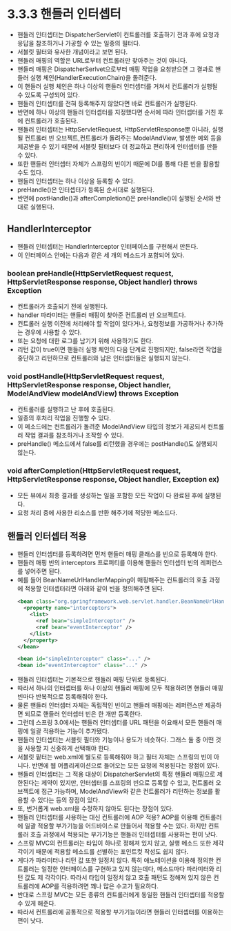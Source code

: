 # 3.3.3 핸들러 인터셉터
- 핸들러 인터셉터는 DispatcherServlet이 컨트롤러를 호출하기 전과 후에 요청과 응답을 참조하거나 가공할 수 있는 일종의 필터다.
- 서블릿 필터와 유사한 개념이라고 보면 된다.
- 핸들러 매핑의 역할은 URL로부터 컨트롤러만 찾아주는 것이 아니다.
- 핸들러 매핑은 DispatcherSerlvet으로부터 매핑 작업을 요청받으면 그 결과로 핸들러 실행 체인(HandlerExecutionChain)을 돌려준다.
- 이 핸들러 실행 체인은 하나 이상의 핸들러 인터셉터를 거쳐서 컨트롤러가 실행될 수 있도록 구성되어 있다.
- 핸들러 인터셉터를 전혀 등록해주지 않았다면 바로 컨트롤러가 실행된다.
- 반면에 하나 이상의 핸들러 인터셉터를 지정했다면 순서에 따라 인터셉터를 거친 후에 컨트롤러가 호출된다.
- 핸들러 인터셉터는 HttpServletRequest, HttpServletResponse뿐 아니라, 실행될 컨트롤러 빈 오브젝트,컨트롤러가 돌려주는 ModelAndView,
  발생한 예외 등을 제공받을 수 있기 때문에 서블릿 필터보다 더 정교하고 편리하게 인터셉터를 만들 수 있다.
- 또한 핸들러 인터셉터 자체가 스프링의 빈이기 때문에 DI를 통해 다른 빈을 활용할 수도 있다.
- 핸들러 인터셉터는 하나 이상을 등록할 수 있다.
- preHandle()은 인터셉터가 등록된 순서대로 실행된다.
- 반면에 postHandle()과 afterCompletion()은 preHandle()이 실행된 순서와 반대로 실행된다.

## HandlerInterceptor
- 핸들러 인터셉터는 HandlerInterceptor 인터페이스를 구현해서 만든다.
- 이 인터페이스 안에는 다음과 같은 세 개의 메소드가 포함되어 있다.

### boolean preHandle(HttpServletRequest request, HttpServletResponse response, Object handler) throws Exception
- 컨트롤러가 호출되기 전에 실행된다.
- handler 파라미터는 핸들러 매핑이 찾아준 컨트롤러 빈 오브젝트다.
- 컨트롤러 실행 이전에 처리해야 할 작업이 있다거나, 요청정보를 가공하거나 추가하는 경우에 사용할 수 있다.
- 또는 요청에 대한 로그를 남기기 위해 사용하기도 한다.
- 리턴 값이 true이면 핸들러 실행 체인의 다음 단계로 진행되지만, false라면 작업을 중단하고 리턴하므로 컨트롤러와 남은 인터셉터들은 실행되지 않는다.

### void postHandle(HttpServletRequest request, HttpServletResponse response, Object handler, ModelAndView modelAndView) throws Exception
- 컨트롤러를 실행하고 난 후에 호출된다.
- 일종의 후처리 작업을 진행할 수 있다.
- 이 메소드에는 컨트롤러가 돌려준 ModelAndView 타입의 정보가 제공되서 컨트롤러 작업 결과를 참조하거나 조작할 수 있다.
- preHandle() 메소드에서 false를 리턴했을 경우에는 postHandle()도 실행되지 않는다.

### void afterCompletion(HttpServletRequest request, HttpServletResponse response, Object handler, Exception ex)
- 모든 뷰에서 최종 결과를 생성하는 일을 포함한 모든 작업이 다 완료된 후에 실행된다.
- 요청 처리 중에 사용한 리소스를 반환 해주기에 적당한 메소드다.

## 핸들러 인터셉터 적용
- 핸들러 인터셉터를 등록하려면 먼저 핸들러 매핑 클래스를 빈으로 등록해야 한다.
- 핸들러 매핑 빈의 interceptors 프로퍼티를 이용해 핸들러 인터셉터 빈의 레퍼런스를 넣어주면 된다.
- 예를 들어 BeanNameUrlHandlerMapping이 매핑해주는 컨트롤러의 호출 과정에 적용할 인터셉터라면 아래와 같이 빈을 정의해주면 된다.
  ```xml
  <bean class="org.springframework.web.servlet.handler.BeanNameUrlHandlerMapping">
    <property name="interceptors">
      <list>
        <ref bean="simpleInterceptor" />
        <ref bean="eventInterceptor" />
      </list>
    </property>
  </bean>
  
  <bean id="simpleInterceptor" class="..." />
  <bean id="eventInterceptor" class="..." />
  ```
- 핸들러 인터셉터는 기본적으로 핸들러 매핑 단위로 등록된다.
- 따라서 하나의 인터셉터를 하나 이상의 핸들러 매핑에 모두 적용하려면 핸들러 매핑 빈마다 반복적으로 등록해줘야 한다.
- 물론 핸들러 인터셉터 자체는 독립적인 빈이고 핸들러 매핑에는 레퍼런스만 제공하면 되므로 핸들러 인터셉터 빈은 한 개만 등록한다.
- 그런데 스프링 3.0에서는 핸들러 인터셉터를 URL 패턴을 이요해서 모든 핸들러 매핑에 일괄 적용하는 기능이 추가됐다.
- 핸들러 인터셉터는 서블릿 필터와 기능이나 용도가 비슷하다. 그래스 둘 중 어떤 것을 사용할 지 신중하게 선택해야 한다.
- 서블릿 핕터는 web.xml에 별도로 등록해줘야 하고 필터 자체는 스프링의 빈이 아니다. 반면에 웹 어플리케이션으로 들어오는 모든 요청에 적용된다는 장점이 있다.
- 핸들러 인터셉터는 그 적용 대상이 DispatcherServlet의 특정 핸들러 매핑으로 제한된다는 제약이 있지만, 인터셉터를 스프링의 빈으로 등록할 수 있고,
  컨트롤러 오브젝트에 접근 가능하며, ModelAndView와 같은 컨트롤러가 리턴하는 정보를 활용할 수 있다는 등의 장점이 있다.
- 또, 번거롭게 web.xml을 수정하지 않아도 된다는 장점이 있다.
- 핸들러 인터셉터를 사용하는 대신 컨트롤러에 AOP 적용? AOP를 이용해 컨트롤러에 일괄 적용할 부가기능을 어드바이스로 만들어서 적용할 수는 있다.
  하지만 컨트롤러 호출 과정에서 적용되는 부가기능은 핸들러 인터셉터를 사용하는 편이 낫다.
- 스프링 MVC의 컨트롤러는 타입이 하나로 정해져 있지 않고, 실행 메소드 또한 제각각이기 때문에 적용할 메소드를 선별하는 포인트컷 작성도 쉽지 않다.
- 게다가 파라미터나 리턴 값 또한 일정치 않다. 특히 애노테이션을 이용해 정의한 컨트롤러는 일정한 인터페이스를 구현하고 있지 않는데다,
  메소드마다 파라미터와 리턴 값도 제 각각이다. 따라서 타입이 일정치 않고 호출 패턴도 정해져 있지 않은 컨트롤러에 AOP를 적용하려면 꽤나 많은 수고가 필요하다.
- 반대로 스프링 MVC는 모든 종류의 컨트롤러에게 동일한 핸들러 인터셉터를 적용할 수 있게 해준다.
- 따라서 컨트롤러에 공통적으로 적용할 부가기능이라면 핸들러 인터셉터를 이용하는 편이 낫다.